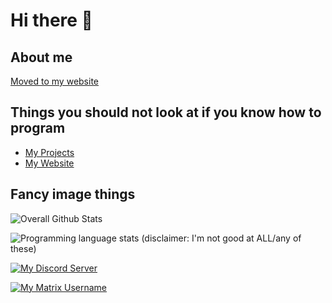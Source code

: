 <!--

|\  \|\  \|\   __  \|\  \     |\   ___ \        |\  \|\  \|\   __  \|\  \      
\ \  \\\  \ \  \|\  \ \  \    \ \  \_|\ \       \ \  \\\  \ \  \|\  \ \  \     
 \ \   __  \ \  \\\  \ \  \    \ \  \ \\ \       \ \  \\\  \ \   ____\ \  \    
  \ \  \ \  \ \  \\\  \ \  \____\ \  \_\\ \       \ \  \\\  \ \  \___|\ \__\   
   \ \__\ \__\ \_______\ \_______\ \_______\       \ \_______\ \__\    \|__|   
    \|__|\|__|\|_______|\|_______|\|_______|        \|_______|\|__|        ___ 
                                                                          |\__\
                                                                          \|__|
--> 
<!-- If someone told you to copy/paste something here you have an 11/10 chance you're being scammed. -->
<!-- Pasting anything in here could give attackers access to your Github account. ->
<!-- Unless you understand exactly what you are doing, close this window and stay safe. -->
<!-- Just kidding (although the warning is true), paste whatever you want, its your browser) -->

# Hi there 👋

## About me
[Moved to my website](https://nexy7574.cyou/about)

## Things you should not look at if you know how to program
* [My Projects](https://github.com/EEKIM10?tab=repositories)
* [My Website](https://nexy7574.cyou/)

## Fancy image things

![Overall Github Stats](https://github-readme-stats.vercel.app/api?username=EEKIM10&show_icons=true&theme=dracula)

![Programming language stats (disclaimer: I'm not good at ALL/any of these)](https://github-readme-stats.vercel.app/api/top-langs?username=EEKIM10&show_icons=true&theme=dracula&hide_border=true&border_radius=12&hide=CSS,HTML&langs_count=5)

[![My Discord Server](https://img.shields.io/badge/dynamic/json?color=%237289DA&label=Discord&query=presence_count&suffix=%20Online&url=https%3A%2F%2Fdiscord.com%2Fapi%2Fguilds%2F706271127542038608%2Fwidget.json&style=for-the-badge&logo=discord)](https://discord.gg/TveBeG7)

[![My Matrix Username](https://img.shields.io/badge/Matrix-%40eek4015%3Amatrix.org-%230dbd8b?style=for-the-badge&logo=matrix)](https://matrix.to/#/@eek4015:matrix.org)
